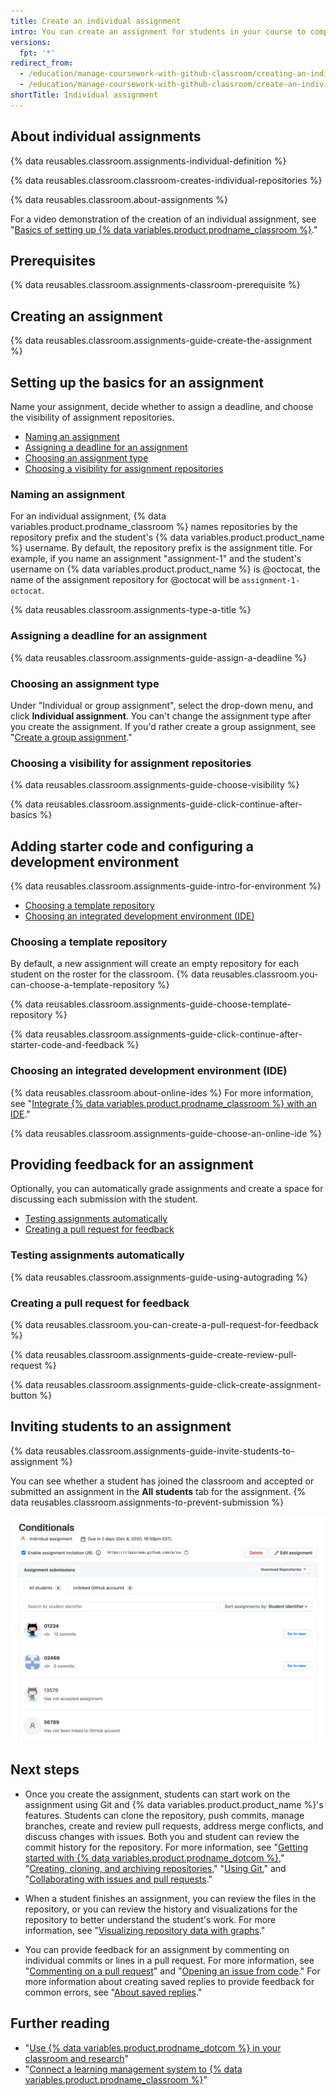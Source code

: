 ```yaml
---
title: Create an individual assignment
intro: You can create an assignment for students in your course to complete individually.
versions:
  fpt: '*'
redirect_from:
  - /education/manage-coursework-with-github-classroom/creating-an-individual-assignment
  - /education/manage-coursework-with-github-classroom/create-an-individual-assignment
shortTitle: Individual assignment
---
```

## About individual assignments

{% data reusables.classroom.assignments-individual-definition %}

{% data reusables.classroom.classroom-creates-individual-repositories %}

{% data reusables.classroom.about-assignments %}

For a video demonstration of the creation of an individual assignment, see "[Basics of setting up {% data variables.product.prodname_classroom %}](/education/manage-coursework-with-github-classroom/basics-of-setting-up-github-classroom)."

## Prerequisites

{% data reusables.classroom.assignments-classroom-prerequisite %}

## Creating an assignment

{% data reusables.classroom.assignments-guide-create-the-assignment %}

## Setting up the basics for an assignment

Name your assignment, decide whether to assign a deadline, and choose the visibility of assignment repositories.

- [Naming an assignment](#naming-an-assignment)
- [Assigning a deadline for an assignment](#assigning-a-deadline-for-an-assignment)
- [Choosing an assignment type](#choosing-an-assignment-type)
- [Choosing a visibility for assignment repositories](#choosing-a-visibility-for-assignment-repositories)

### Naming an assignment

For an individual assignment, {% data variables.product.prodname_classroom %} names repositories by the repository prefix and the student's {% data variables.product.product_name %} username. By default, the repository prefix is the assignment title. For example, if you name an assignment "assignment-1" and the student's username on {% data variables.product.product_name %} is @octocat, the name of the assignment repository for @octocat will be `assignment-1-octocat`.

{% data reusables.classroom.assignments-type-a-title %}

### Assigning a deadline for an assignment

{% data reusables.classroom.assignments-guide-assign-a-deadline %}

### Choosing an assignment type

Under "Individual or group assignment", select the drop-down menu, and click **Individual assignment**. You can't change the assignment type after you create the assignment. If you'd rather create a group assignment, see "[Create a group assignment](/education/manage-coursework-with-github-classroom/create-a-group-assignment)."

### Choosing a visibility for assignment repositories

{% data reusables.classroom.assignments-guide-choose-visibility %}

{% data reusables.classroom.assignments-guide-click-continue-after-basics %}

## Adding starter code and configuring a development environment

{% data reusables.classroom.assignments-guide-intro-for-environment %}

- [Choosing a template repository](#choosing-a-template-repository)
- [Choosing an integrated development environment (IDE)](#choosing-an-integrated-development-environment-ide)

### Choosing a template repository

By default, a new assignment will create an empty repository for each student on the roster for the classroom. {% data reusables.classroom.you-can-choose-a-template-repository %}

{% data reusables.classroom.assignments-guide-choose-template-repository %}

{% data reusables.classroom.assignments-guide-click-continue-after-starter-code-and-feedback %}

### Choosing an integrated development environment (IDE)

{% data reusables.classroom.about-online-ides %} For more information, see "[Integrate {% data variables.product.prodname_classroom %} with an IDE](/education/manage-coursework-with-github-classroom/integrate-github-classroom-with-an-ide)."

{% data reusables.classroom.assignments-guide-choose-an-online-ide %}

## Providing feedback for an assignment

Optionally, you can automatically grade assignments and create a space for discussing each submission with the student.

- [Testing assignments automatically](#testing-assignments-automatically)
- [Creating a pull request for feedback](#creating-a-pull-request-for-feedback)

### Testing assignments automatically

{% data reusables.classroom.assignments-guide-using-autograding %}

### Creating a pull request for feedback

{% data reusables.classroom.you-can-create-a-pull-request-for-feedback %}

{% data reusables.classroom.assignments-guide-create-review-pull-request %}

{% data reusables.classroom.assignments-guide-click-create-assignment-button %}

## Inviting students to an assignment

{% data reusables.classroom.assignments-guide-invite-students-to-assignment %}

You can see whether a student has joined the classroom and accepted or submitted an assignment in the **All students** tab for the assignment. {% data reusables.classroom.assignments-to-prevent-submission %}

<div class="procedural-image-wrapper">
  <img alt="Individual assignment" class="procedural-image-wrapper" src="/assets/images/help/classroom/assignment-individual-hero.png">
</div>

## Next steps

- Once you create the assignment, students can start work on the assignment using Git and {% data variables.product.product_name %}'s features. Students can clone the repository, push commits, manage branches, create and review pull requests, address merge conflicts, and discuss changes with issues. Both you and student can review the commit history for the repository. For more information, see "[Getting started with {% data variables.product.prodname_dotcom %}](/github/getting-started-with-github)," "[Creating, cloning, and archiving repositories](/github/creating-cloning-and-archiving-repositories)," "[Using Git](/github/getting-started-with-github/using-git)," and "[Collaborating with issues and pull requests](/github/collaborating-with-issues-and-pull-requests)."

- When a student finishes an assignment, you can review the files in the repository, or you can review the history and visualizations for the repository to better understand the student's work. For more information, see "[Visualizing repository data with graphs](/github/visualizing-repository-data-with-graphs)."

- You can provide feedback for an assignment by commenting on individual commits or lines in a pull request. For more information, see "[Commenting on a pull request](/github/collaborating-with-issues-and-pull-requests/commenting-on-a-pull-request)" and "[Opening an issue from code](/github/managing-your-work-on-github/opening-an-issue-from-code)." For more information about creating saved replies to provide feedback for common errors, see "[About saved replies](/github/writing-on-github/about-saved-replies)."

## Further reading

- "[Use {% data variables.product.prodname_dotcom %} in your classroom and research](/education/explore-the-benefits-of-teaching-and-learning-with-github-education/use-github-in-your-classroom-and-research)"
- "[Connect a learning management system to {% data variables.product.prodname_classroom %}](/education/manage-coursework-with-github-classroom/connect-a-learning-management-system-to-github-classroom)"
